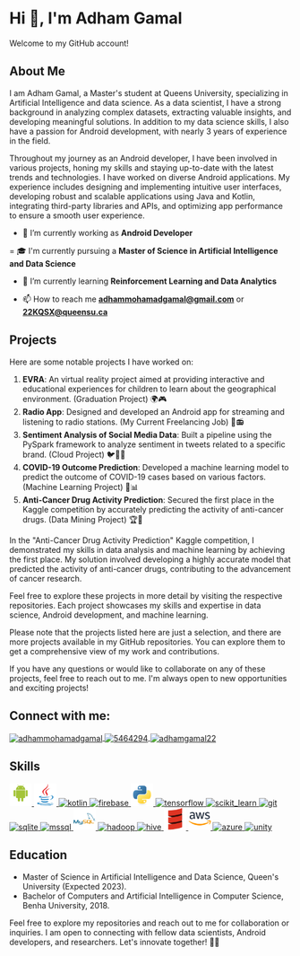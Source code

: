 # Hi 👋, I'm Adham Gamal

Welcome to my GitHub account!

## About Me
I am Adham Gamal, a Master's student at Queens University, specializing in Artificial Intelligence and data science. As a data scientist, I have a strong background in analyzing complex datasets, extracting valuable insights, and developing meaningful solutions. In addition to my data science skills, I also have a passion for Android development, with nearly 3 years of experience in the field.

Throughout my journey as an Android developer, I have been involved in various projects, honing my skills and staying up-to-date with the latest trends and technologies. I have worked on diverse Android applications. My experience includes designing and implementing intuitive user interfaces, developing robust and scalable applications using Java and Kotlin, integrating third-party libraries and APIs, and optimizing app performance to ensure a smooth user experience.

- 🔭 I’m currently working as **Android Developer**

= 🎓 I'm currently pursuing a **Master of Science in Artificial Intelligence and Data Science**

- 🌱 I’m currently learning **Reinforcement Learning and Data Analytics**

- 📫 How to reach me **adhammohamadgamal@gmail.com** or **22KQSX@queensu.ca**


## Projects
Here are some notable projects I have worked on:

1. **EVRA**: An virtual reality project aimed at providing interactive and educational experiences for children to learn about the geographical environment. (Graduation Project) 🌍🎮
2. **Radio App**: Designed and developed an Android app for streaming and listening to radio stations. (My Current Freelancing Job) 🎵📻
3. **Sentiment Analysis of Social Media Data**: Built a pipeline using the PySpark framework to analyze sentiment in tweets related to a specific brand. (Cloud Project) 🐦💬🚀
4. **COVID-19 Outcome Prediction**: Developed a machine learning model to predict the outcome of COVID-19 cases based on various factors. (Machine Learning Project) 🦠📊
5. **Anti-Cancer Drug Activity Prediction**: Secured the first place in the Kaggle competition by accurately predicting the activity of anti-cancer drugs. (Data Mining Project) 🏆💊

In the "Anti-Cancer Drug Activity Prediction" Kaggle competition, I demonstrated my skills in data analysis and machine learning by achieving the first place. My solution involved developing a highly accurate model that predicted the activity of anti-cancer drugs, contributing to the advancement of cancer research.

Feel free to explore these projects in more detail by visiting the respective repositories. Each project showcases my skills and expertise in data science, Android development, and machine learning.

Please note that the projects listed here are just a selection, and there are more projects available in my GitHub repositories. You can explore them to get a comprehensive view of my work and contributions.

If you have any questions or would like to collaborate on any of these projects, feel free to reach out to me. I'm always open to new opportunities and exciting projects!

## Connect with me:
<p align="left">
  <a href="https://linkedin.com/in/adhammohamadgamal" target="blank">
    <img align="center" src="https://raw.githubusercontent.com/rahuldkjain/github-profile-readme-generator/master/src/images/icons/Social/linked-in-alt.svg" alt="adhammohamadgamal" height="30" width="40" />
  </a>
  <a href="https://stackoverflow.com/users/5464294" target="blank">
    <img align="center" src="https://raw.githubusercontent.com/rahuldkjain/github-profile-readme-generator/master/src/images/icons/Social/stack-overflow.svg" alt="5464294" height="30" width="40" />
  </a>
  <a href="https://kaggle.com/adhamgamal22" target="blank">
    <img align="center" src="https://raw.githubusercontent.com/rahuldkjain/github-profile-readme-generator/master/src/images/icons/Social/kaggle.svg" alt="adhamgamal22" height="30" width="40" />
  </a>
</p>

## Skills
<p align="left">
  <a href="https://developer.android.com" target="_blank" rel="noreferrer">
    <img src="https://raw.githubusercontent.com/devicons/devicon/master/icons/android/android-original-wordmark.svg" alt="android" width="40" height="40"/>
  </a>
  <a href="https://www.java.com" target="_blank" rel="noreferrer">
    <img src="https://raw.githubusercontent.com/devicons/devicon/master/icons/java/java-original.svg" alt="java" width="40" height="40"/>
  </a>
  <a href="https://kotlinlang.org" target="_blank" rel="noreferrer">
    <img src="https://www.vectorlogo.zone/logos/kotlinlang/kotlinlang-icon.svg" alt="kotlin" width="40" height="40"/>
  </a>
  <a href="https://firebase.google.com/" target="_blank" rel="noreferrer">
    <img src="https://www.vectorlogo.zone/logos/firebase/firebase-icon.svg" alt="firebase" width="40" height="40"/>
  </a>
  <a href="https://www.python.org" target="_blank" rel="noreferrer">
    <img src="https://raw.githubusercontent.com/devicons/devicon/master/icons/python/python-original.svg" alt="python" width="40" height="40"/>
  </a>
  <a href="https://www.tensorflow.org" target="_blank" rel="noreferrer">
    <img src="https://www.vectorlogo.zone/logos/tensorflow/tensorflow-icon.svg" alt="tensorflow" width="40" height="40"/>
  </a>
  <a href="https://scikit-learn.org/" target="_blank" rel="noreferrer">
    <img src="https://upload.wikimedia.org/wikipedia/commons/0/05/Scikit_learn_logo_small.svg" alt="scikit_learn" width="40" height="40"/>
  </a>
  <a href="https://git-scm.com/" target="_blank" rel="noreferrer">
    <img src="https://www.vectorlogo.zone/logos/git-scm/git-scm-icon.svg" alt="git" width="40" height="40"/>
  </a>
  <a href="https://www.sqlite.org/" target="_blank" rel="noreferrer">
    <img src="https://www.vectorlogo.zone/logos/sqlite/sqlite-icon.svg" alt="sqlite" width="40" height="40"/>
  </a>
  <a href="https://www.microsoft.com/en-us/sql-server" target="_blank" rel="noreferrer">
    <img src="https://www.svgrepo.com/show/303229/microsoft-sql-server-logo.svg" alt="mssql" width="40" height="40"/>
  </a>
  <a href="https://www.mysql.com/" target="_blank" rel="noreferrer">
    <img src="https://raw.githubusercontent.com/devicons/devicon/master/icons/mysql/mysql-original-wordmark.svg" alt="mysql" width="40" height="40"/>
  </a>
  <a href="https://hadoop.apache.org/" target="_blank" rel="noreferrer">
    <img src="https://www.vectorlogo.zone/logos/apache_hadoop/apache_hadoop-icon.svg" alt="hadoop" width="40" height="40"/>
  </a>
  <a href="https://hive.apache.org/" target="_blank" rel="noreferrer">
    <img src="https://www.vectorlogo.zone/logos/apache_hive/apache_hive-icon.svg" alt="hive" width="40" height="40"/>
  </a>
  <a href="https://www.scala-lang.org" target="_blank" rel="noreferrer">
    <img src="https://raw.githubusercontent.com/devicons/devicon/master/icons/scala/scala-original.svg" alt="scala" width="40" height="40"/>
  </a>
  <a href="https://aws.amazon.com" target="_blank" rel="noreferrer">
    <img src="https://raw.githubusercontent.com/devicons/devicon/master/icons/amazonwebservices/amazonwebservices-original-wordmark.svg" alt="aws" width="40" height="40"/>
  </a>
  <a href="https://azure.microsoft.com/en-in/" target="_blank" rel="noreferrer">
    <img src="https://www.vectorlogo.zone/logos/microsoft_azure/microsoft_azure-icon.svg" alt="azure" width="40" height="40"/>
  </a>
  <a href="https://unity.com/" target="_blank" rel="noreferrer">
    <img src="https://www.vectorlogo.zone/logos/unity3d/unity3d-icon.svg" alt="unity" width="40" height="40"/>
  </a>
</p>


## Education
- Master of Science in Artificial Intelligence and Data Science, Queen's University (Expected 2023).
- Bachelor of Computers and Artificial Intelligence in Computer Science, Benha University, 2018.

Feel free to explore my repositories and reach out to me for collaboration or inquiries. I am open to connecting with fellow data scientists, Android developers, and researchers. Let's innovate together! 🤝🌟
